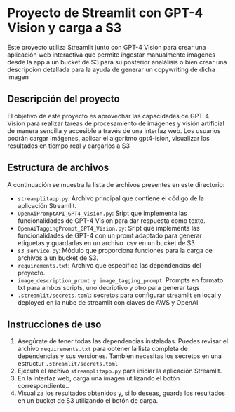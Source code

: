 # Proyecto de Streamlit con GPT-4 Vision y carga a S3

Este proyecto utiliza Streamlit junto con GPT-4 Vision para crear una aplicación web interactiva que permite ingestar manualmente imágenes desde la app a un bucket de S3 para su posterior analálisis o bien crear una descripcion detallada para la ayuda de generar un copywriting de dicha imagen

## Descripción del proyecto

El objetivo de este proyecto es aprovechar las capacidades de GPT-4 Vision para realizar tareas de procesamiento de imágenes y visión artificial de manera sencilla y accesible a través de una interfaz web. Los usuarios podrán cargar imágenes, aplicar el algoritmo  gpt4-ision, visualizar los resultados en tiempo real y cargarlos a S3

## Estructura de archivos

A continuación se muestra la lista de archivos presentes en este directorio:

- `streamplitapp.py`: Archivo principal que contiene el código de la aplicación Streamlit.
- `OpenAiPromptAPI_GPT4_Vision.py`: Sript que implementa las funcionalidades de GPT-4 Vision para dar respuesta como texto.
- `OpenAiTaggingPrompt_GPT4_Vision.py`: Sript que implementa las funcionalidades de GPT-4 con un promt adaptado para generar etiquetas y guardarlas en un archivo .csv en un bucket de S3
- `s3_service.py`: Módulo que proporciona funciones para la carga de archivos a un bucket de S3.
- `requirements.txt`: Archivo que especifica las dependencias del proyecto.
- `image_description_promt y image_tagging_prompt`: Prompts en formato txt para ambos scripts, uno decriptivo y otro para generar tags
- `.streamlit/secrets.toml`: secretos para configurar streamlit en local y deployed en la nube de streamlit con claves de AWS y OpenAI

## Instrucciones de uso

1. Asegúrate de tener todas las dependencias instaladas. Puedes revisar el archivo `requirements.txt` para obtener la lista completa de dependencias y sus versiones. Tambien necesitas los secretos en una estructur `.streamlit/secrets.toml`
2. Ejecuta el archivo `streamplitapp.py` para iniciar la aplicación Streamlit.
3. En la interfaz web, carga una imagen utilizando el botón correspondiente..
4. Visualiza los resultados obtenidos y, si lo deseas, guarda los resultados en un bucket de S3 utilizando el botón de carga.
